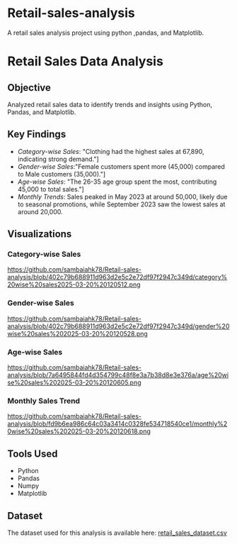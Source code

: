 # Retail-sales-analysis
A retail sales analysis project using python ,pandas, and Matplotlib.

# Retail Sales Data Analysis

## Objective
Analyzed retail sales data to identify trends and insights using Python, Pandas, and Matplotlib.

## Key Findings
- *Category-wise Sales*:  "Clothing had the highest sales at 67,890, indicating strong demand."] 
- *Gender-wise Sales*:"Female customers spent more (45,000) compared to Male customers (35,000)."] 
- *Age-wise Sales*: "The 26-35 age group spent the most, contributing 45,000 to total sales."] 
- *Monthly Trends*: Sales peaked in May 2023 at around 50,000, likely due to seasonal promotions, while September 2023 saw the lowest sales at around 20,000.

## Visualizations
### Category-wise Sales
https://github.com/sambaiahk78/Retail-sales-analysis/blob/402c79b688911d963d2e5c2e72df97f2947c349d/category%20wise%20sales2025-03-20%20120512.png

### Gender-wise Sales
https://github.com/sambaiahk78/Retail-sales-analysis/blob/402c79b688911d963d2e5c2e72df97f2947c349d/gender%20wise%20sales%202025-03-20%20120528.png

### Age-wise Sales
https://github.com/sambaiahk78/Retail-sales-analysis/blob/7a6495844fd4d354799c48f8e3a7b38d8e3e376a/age%20wise%20sales%202025-03-20%20120605.png

### Monthly Sales Trend
https://github.com/sambaiahk78/Retail-sales-analysis/blob/fd9b6ea986c64c03a3414c0328fe534718540ce1/monthly%20wise%20sales%202025-03-20%20120618.png

## Tools Used
- Python
- Pandas
- Numpy
- Matplotlib

## Dataset
The dataset used for this analysis is available here: [retail_sales_dataset.csv](retail_sales_dataset.csv)
